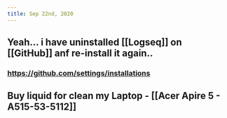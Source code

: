 ```yaml
---
title: Sep 22nd, 2020
---
```


## Yeah... i have uninstalled [[Logseq]] on [[GitHub]]  anf re-install it again..
### https://github.com/settings/installations
## Buy liquid for clean my Laptop - [[Acer Apire 5 - A515-53-5112]]
